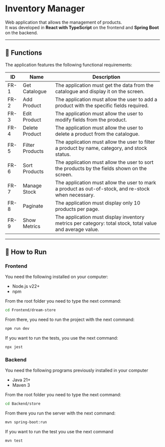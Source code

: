 # Inventory Manager

Web application that allows the management of products.  
It was developed in **React with TypeScript** on the frontend and **Spring Boot** on the backend.

---

## 📌 Functions

The application features the following functional requirements:

| ID    | Name                | Description                                                                                     |
|-------|---------------------|-------------------------------------------------------------------------------------------------|
| FR-1  | Get Catalogue       | The application must get the data from the catalogue and display it on the screen.             |
| FR-2  | Add Product         | The application must allow the user to add a product with the specific fields required.        |
| FR-3  | Edit Product        | The application must allow the user to modify fields from the product.                         |
| FR-4  | Delete Product      | The application must allow the user to delete a product from the catalogue.                    |
| FR-5  | Filter Products     | The application must allow the user to filter a product by name, category, and stock status.   |
| FR-6  | Sort Products       | The application must allow the user to sort the products by the fields shown on the screen.    |
| FR-7  | Manage Stock        | The application must allow the user to mark a product as out-of-stock, and re-stock when necessary. |
| FR-8  | Paginate            | The application must display only 10 products per page.                                        |
| FR-9  | Show Metrics        | The application must display inventory metrics per category: total stock, total value and average value. |

---

## 🚀 How to Run

### Frontend

You need the following installed on your computer:
- Node.js v22+
- npm

From the root folder you need to type the next command:
```bash
cd Frontend/dream-store
```
From there, you need to run the project with the next command:

```bash
npm run dev
```

If you want to run the tests, you use the next command:

```bash
npx jest  
```

### Backend

You need the following programs previously installed in your computer

- Java 21+
- Maven 3

From the root folder you need to type the next command:
```bash
cd Backend/store
```
From there you run the server with the next command:
```bash
mvn spring-boot:run
```
If you want to run the test you use the next command
```bash
mvn test
```
